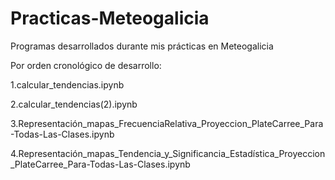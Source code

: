 # Practicas-Meteogalicia
Programas desarrollados durante mis prácticas en Meteogalicia

Por orden cronológico de desarrollo:

1.calcular_tendencias.ipynb

2.calcular_tendencias(2).ipynb

3.Representación_mapas_FrecuenciaRelativa_Proyeccion_PlateCarree_Para-Todas-Las-Clases.ipynb

4.Representación_mapas_Tendencia_y_Significancia_Estadística_Proyeccion_PlateCarree_Para-Todas-Las-Clases.ipynb
